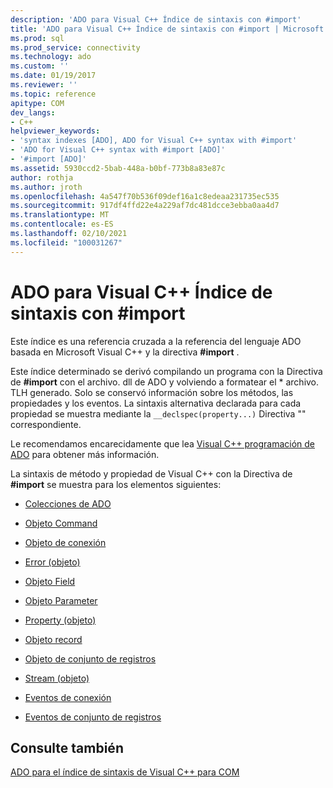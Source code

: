 ```yaml
---
description: 'ADO para Visual C++ Índice de sintaxis con #import'
title: 'ADO para Visual C++ Índice de sintaxis con #import | Microsoft Docs'
ms.prod: sql
ms.prod_service: connectivity
ms.technology: ado
ms.custom: ''
ms.date: 01/19/2017
ms.reviewer: ''
ms.topic: reference
apitype: COM
dev_langs:
- C++
helpviewer_keywords:
- 'syntax indexes [ADO], ADO for Visual C++ syntax with #import'
- 'ADO for Visual C++ syntax with #import [ADO]'
- '#import [ADO]'
ms.assetid: 5930ccd2-5bab-448a-b0bf-773b8a83e87c
author: rothja
ms.author: jroth
ms.openlocfilehash: 4a547f70b536f09def16a1c8edeaa231735ec535
ms.sourcegitcommit: 917df4ffd22e4a229af7dc481dcce3ebba0aa4d7
ms.translationtype: MT
ms.contentlocale: es-ES
ms.lasthandoff: 02/10/2021
ms.locfileid: "100031267"
---
```

# <a name="ado-for-visual-c-syntax-index-with-import"></a>ADO para Visual C++ Índice de sintaxis con #import
Este índice es una referencia cruzada a la referencia del lenguaje ADO basada en Microsoft Visual C++ y la directiva **#import** .  
  
 Este índice determinado se derivó compilando un programa con la Directiva de **#import** con el archivo. dll de ADO y volviendo a formatear el \* archivo. TLH generado. Solo se conservó información sobre los métodos, las propiedades y los eventos. La sintaxis alternativa declarada para cada propiedad se muestra mediante la `__declspec(property...)` Directiva "" correspondiente.  
  
 Le recomendamos encarecidamente que lea [Visual C++ programación de ADO](../../guide/appendixes/visual-c-ado-programming.md) para obtener más información.  
  
 La sintaxis de método y propiedad de Visual C++ con la Directiva de **#import** se muestra para los elementos siguientes:  
  
-   [Colecciones de ADO](./collections-visual-c-syntax-index-with-sharpimport.md)  
  
-   [Objeto Command](./command-visual-c-syntax-index-with-sharpimport.md)  
  
-   [Objeto de conexión](./connection-visual-c-syntax-index-with-sharpimport.md)  
  
-   [Error (objeto)](./error-visual-c-syntax-index-with-sharpimport.md)  
  
-   [Objeto Field](./field-visual-c-syntax-index-with-sharpimport.md)  
  
-   [Objeto Parameter](./parameter-visual-c-syntax-index-with-sharpimport.md)  
  
-   [Property (objeto)](./property-visual-c-syntax-index-with-sharpimport.md)  
  
-   [Objeto record](./record-visual-c-syntax-index-with-sharpimport.md)  
  
-   [Objeto de conjunto de registros](./recordset-visual-c-syntax-index-with-sharpimport.md)  
  
-   [Stream (objeto)](./stream-visual-c-syntax-index-with-sharpimport.md)  
  
-   [Eventos de conexión](./connectionevents-visual-c-syntax-index-with-sharpimport.md)  
  
-   [Eventos de conjunto de registros](./recordsetevents-visual-c-syntax-index-with-sharpimport.md)  
  
## <a name="see-also"></a>Consulte también  
 [ADO para el índice de sintaxis de Visual C++ para COM](./ado-for-visual-c-syntax-index-for-com.md)